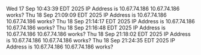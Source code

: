 
Wed 17 Sep 10:43:39 EDT 2025 IP Address is 10.67.74.186 
10.67.74.186 
works?
Thu 18 Sep 21:09:09 EDT 2025 IP Address is 10.67.74.186 
10.67.74.186 
works?
Thu 18 Sep 21:14:17 EDT 2025 IP Address is 10.67.74.186 
10.67.74.186 
works?
Thu 18 Sep 21:16:48 EDT 2025 IP Address is 10.67.74.186 
10.67.74.186 
works?
Thu 18 Sep 21:18:02 EDT 2025 IP Address is 10.67.74.186 
10.67.74.186 
works?
Thu 18 Sep 21:24:35 EDT 2025 IP Address is 10.67.74.186 
10.67.74.186 
works?
